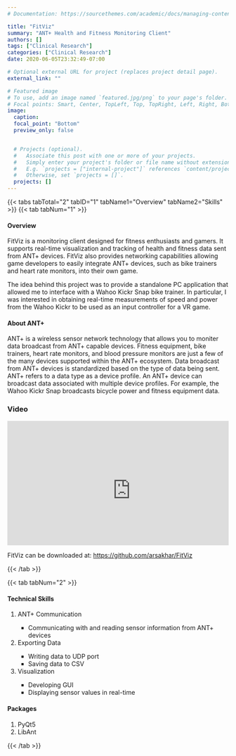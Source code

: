 ```yaml
---
# Documentation: https://sourcethemes.com/academic/docs/managing-content/

title: "FitViz"
summary: "ANT+ Health and Fitness Monitoring Client"
authors: []
tags: ["Clinical Research"]
categories: ["Clinical Research"]
date: 2020-06-05T23:32:49-07:00

# Optional external URL for project (replaces project detail page).
external_link: ""

# Featured image
# To use, add an image named `featured.jpg/png` to your page's folder.
# Focal points: Smart, Center, TopLeft, Top, TopRight, Left, Right, BottomLeft, Bottom, BottomRight.
image:
  caption:
  focal_point: "Bottom"
  preview_only: false


  # Projects (optional).
  #   Associate this post with one or more of your projects.
  #   Simply enter your project's folder or file name without extension.
  #   E.g. `projects = ["internal-project"]` references `content/project/deep-learning/index.md`.
  #   Otherwise, set `projects = []`.
  projects: []
---
```


{{< tabs tabTotal="2" tabID="1" tabName1="Overview" tabName2="Skills" >}}
{{< tab tabNum="1" >}}
#### Overview
FitViz is a monitoring client designed for fitness enthusiasts and gamers. It supports real-time visualization and tracking of health and fitness data sent from ANT+ devices. FitViz also provides networking capabilities allowing game developers to easily integrate ANT+ devices, such as bike trainers and heart rate monitors, into their own game.

The idea behind this project was to provide a standalone PC application that allowed me to interface with a Wahoo Kickr Snap bike trainer. In particular, I was interested in obtaining real-time measurements of speed and power from the Wahoo Kickr to be used as an input controller for a VR game.

#### About ANT+
ANT+ is a wireless sensor network technology that allows you to moniter data broadcast from ANT+ capable devices. Fitness equipment, bike trainers, heart rate monitors, and blood pressure monitors are just a few of the many devices supported within the ANT+ ecosystem. Data broadcast from ANT+ devices is standardized based on the type of data being sent. ANT+ refers to a data type as a device profile. An ANT+ device can broadcast data associated with multiple device profiles. For example, the Wahoo Kickr Snap broadcasts bicycle power and fitness equipment data.

### Video
<div style="position: relative; padding-bottom: 56.25%; height: 0; overflow: hidden;">
  <iframe width="560" height="315" src="https://www.youtube.com/embed/Eyo31jKeFIw" title="YouTube video player" frameborder="0" allow="accelerometer; autoplay; clipboard-write; encrypted-media; gyroscope; picture-in-picture" allowfullscreen></iframe>
</div>

FitViz can be downloaded at: https://github.com/arsakhar/FitViz

{{< /tab >}}


{{< tab tabNum="2" >}}
#### Technical Skills

<ol>
  <li>ANT+ Communication</li>
    <ul style="list-style-type:square;">
      <li>Communicating with and reading sensor information from ANT+ devices</li>
    </ul>
  <li>Exporting Data</li>
    <ul style="list-style-type:square;">
      <li>Writing data to UDP port</li>
      <li>Saving data to CSV</li>
    </ul>
  <li>Visualization</li>
    <ul style="list-style-type:square;">
      <li>Developing GUI</li>
      <li>Displaying sensor values in real-time</li>
    </ul>
</ol>

#### Packages
<ol>
  <li>PyQt5</li>
  <li>LibAnt</li>
</ol>

{{< /tab >}}
